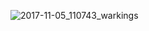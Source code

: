 ![2017-11-05_110743_warkings](https://user-images.githubusercontent.com/32138769/32413438-f77a492a-c219-11e7-8469-ba785682dbc1.png)
